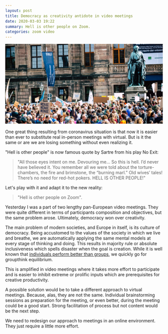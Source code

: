 ```yaml
---
layout: post
title: Democracy as creativity antidote in video meetings
date: 2020-03-03 19:22
summary: Hell is other people on Zoom.
categories: zoom video
---
```


![](/assets/img/markus-spiske-D-QiXQgJxzA-unsplash.jpg)

One great thing resulting from coronavirus situation is that now it is easier than ever to substitute real in-person meetings with virtual. But is it the same or are we are losing something without even realizing it.

"Hell is other people" is now famous quote by Sartre from his play No Exit:

> "All those eyes intent on me. Devouring me... So this is hell. I’d never have believed it. You remember all we were told about the torture-chambers, the fire and brimstone, the “burning marl.” Old wives’ tales! There’s no need for red-hot pokers. HELL IS OTHER PEOPLE!"

Let's play with it and adapt it to the new reality:

> "Hell is other people on Zoom".

Yesterday I was a part of two lengthy pan-European video meetings. They were quite different in terms of participants composition and objectives, but the same problem arose. Ultimately, democracy won over creativity.

The main problem of modern societies, and Europe in itself, is its culture of democracy. Being accustomed to the values of the society in which we live and breathe, we are automatically applying the same mental models at every stage of thinking and doing. This results in majority rule or absolute inclusiveness which spells disaster when the goal is creation. While it is well known that [individuals perform better than groups](https://www.tandfonline.com/doi/abs/10.1207/s15324834basp1201_1?journalCode=hbas20), we quickly go for groupthink equilibrium.

This is amplified in video meetings where it takes more effort to participate and is easier to inhibit extreme or prolific inputs which are prerequisites for creative productivity.

A possible solution would be to take a different approach to virtual meetings. Because, alas, they are not the same. Individual brainstorming sessions as preparation for the meeting, or even better, during the meeting could be a good start. Strong facilitation of process but not content would be the next step.

We need to redesign our approach to meetings in an online environment. They just require a little more effort.
